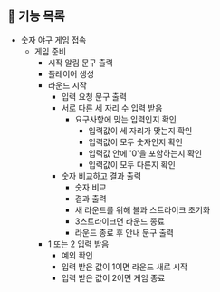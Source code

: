 ## 🚀 기능 목록

- 숫자 야구 게임 접속
    - 게임 준비
        - 시작 알림 문구 출력    
        - 플레이어 생성 
        - 라운드 시작
            - 입력 요청 문구 출력
            - 서로 다른 세 자리 수 입력 받음
                - 요구사항에 맞는 입력인지 확인
                  - 입력값이 세 자리가 맞는지 확인
                  - 입력값이 모두 숫자인지 확인
                  - 입력값 안에 '0'을 포함하는지 확인
                  - 입력값이 모두 다른지 확인
            - 숫자 비교하고 결과 출력
                - 숫자 비교
                - 결과 출력
                - 새 라운드를 위해 볼과 스트라이크 초기화
                - 3스트라이크면 라운드 종료
                - 라운드 종료 후 안내 문구 출력
        - 1 또는 2 입력 받음
            - 예외 확인
            - 입력 받은 값이 1이면 라운드 새로 시작
            - 입력 받은 값이 2이면 게임 종료
